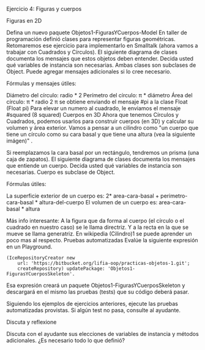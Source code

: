 Ejercicio 4: Figuras y cuerpos

Figuras en 2D

Defina un nuevo paquete Objetos1-FigurasYCuerpos-Model
En taller de programación definió clases para representar figuras geométricas. Retomaremos ese ejercicio para implementarlo en Smalltalk (ahora vamos a trabajar con Cuadrados y Círculos).
El siguiente diagrama de clases documenta los mensajes que estos objetos deben entender. Decida usted qué variables de instancia son necesarias. Ambas clases son subclases de Object. Puede agregar mensajes adicionales si lo cree necesario.

Fórmulas y mensajes útiles:

Diámetro del círculo: radio * 2
Perímetro del círculo: π * diámetro
Área del círculo: π * radio 2
π se obtiene enviando el mensaje #pi a la clase Float (Float pi)
Para elevar un numero al cuadrado, le enviamos el mensaje #squared (8 squared)
Cuerpos en 3D
Ahora que tenemos Círculos y Cuadrados, podemos usarlos para construir cuerpos (en 3D) y calcular su volumen y área exterior. Vamos a pensar a un cilindro como "un cuerpo que tiene un círculo como su cara basal y que tiene una altura (vea la siguiente imágen)" .

Si reemplazamos la cara basal por un rectángulo, tendremos un prisma (una caja de zapatos).
El siguiente diagrama de clases documenta los mensajes que entiende un cuerpo. Decida usted qué variables de instancia son necesarias. Cuerpo es subclase de Object.

Fórmulas útiles:

La superficie exterior de un cuerpo es: 
2* area-cara-basal + perimetro-cara-basal * altura-del-cuerpo
El volumen de un cuerpo es: area-cara-basal * altura

Más info interesante: A la figura que da forma al cuerpo (el círculo o el cuadrado en nuestro caso) se le llama directriz. Y a la recta en la que se mueve se llama generatriz. En wikipedia (Cilindro)1 se puede aprender un poco mas al respecto.
Pruebas automatizadas
Evalúe la siguiente expresión en un Playground.

    (IceRepositoryCreator new
      	url: 'https://bitbucket.org/lifia-oop/practicas-objetos-1.git';
      	createRepository) updatePackage: 'Objetos1-FigurasYCuerposSkeleton'.

Esa expresión creará un paquete Objetos1-FigurasYCuerposSkeleton y descargará en el mismo las pruebas (tests) que su código deberá pasar. 

Siguiendo los ejemplos de ejercicios anteriores, ejecute las pruebas automatizadas provistas. Si algún test no pasa, consulte al ayudante. 

Discuta y reflexione

Discuta con el ayudante sus elecciones de variables de instancia y métodos adicionales. ¿Es necesario todo lo que definió?
